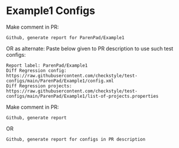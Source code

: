 # Example1 Configs
Make comment in PR:
```
Github, generate report for ParenPad/Example1
```
OR as alternate:
Paste below given to PR description to use such test configs:
```
Report label: ParenPad/Example1
Diff Regression config: https://raw.githubusercontent.com/checkstyle/test-configs/main/ParenPad/Example1/config.xml
Diff Regression projects: https://raw.githubusercontent.com/checkstyle/test-configs/main/ParenPad/Example1/list-of-projects.properties
```
Make comment in PR:
```
Github, generate report
```
OR
```
Github, generate report for configs in PR description
```

